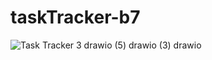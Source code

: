 # taskTracker-b7
![Task Tracker 3 drawio (5) drawio (3) drawio](https://user-images.githubusercontent.com/86715006/213419660-f758e4e8-b49b-4319-9d75-f5fcce22d52c.png)
